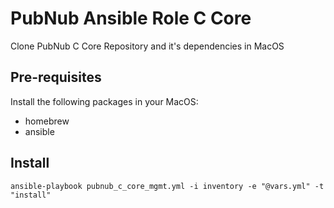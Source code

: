 # PubNub Ansible Role C Core

Clone PubNub C Core Repository and it's dependencies in MacOS

## Pre-requisites

Install the following packages in your MacOS:

- homebrew
- ansible


## Install

```
ansible-playbook pubnub_c_core_mgmt.yml -i inventory -e "@vars.yml" -t "install"
```

